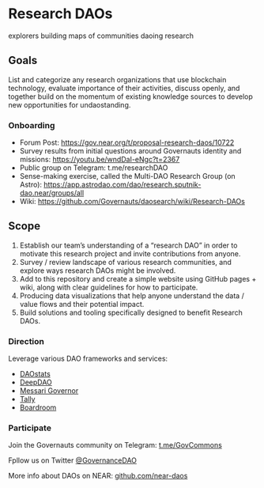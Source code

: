 # Research DAOs

explorers building maps of communities daoing research

## Goals

List and categorize any research organizations that use blockchain technology, evaluate importance of their activities, discuss openly, and together build on the momentum of existing knowledge sources to develop new opportunities for undaostanding.

### Onboarding

- Forum Post: https://gov.near.org/t/proposal-research-daos/10722
- Survey results from initial questions around Governauts identity and missions: https://youtu.be/wndDaI-eNgc?t=2367
- Public group on Telegram: t.me/researchDAO
- Sense-making exercise, called the Multi-DAO Research Group (on Astro): https://app.astrodao.com/dao/research.sputnik-dao.near/groups/all
- Wiki: https://github.com/Governauts/daosearch/wiki/Research-DAOs

## Scope

1. Establish our team’s understanding of a “research DAO” in order to motivate this research project and invite contributions from anyone.
2. Survey / review landscape of various research communities, and explore ways research DAOs might be involved.
3. Add to this repository and create a simple website using GitHub pages + wiki, along with clear guidelines for how to participate.
4. Producing data visualizations that help anyone understand the data / value flows and their potential impact.
5. Build solutions and tooling specifically designed to benefit Research DAOs.

### Direction

Leverage various DAO frameworks and services:

- [DAOstats](https://daostats.io)
- [DeepDAO](https://deepdao.io)
- [Messari Governor](https://messari.io/governor)
- [Tally](http://withtally.com)
- [Boardroom](https://www.boardroom.info)

### Participate

Join the Governauts community on Telegram:
[t.me/GovCommons](https://t.me/GovCommons)

Fpllow us on Twitter [@GovernanceDAO](https://twitter.com/GovernanceDAO)

More info about DAOs on NEAR: [github.com/near-daos](https://github.com/near-daos)
